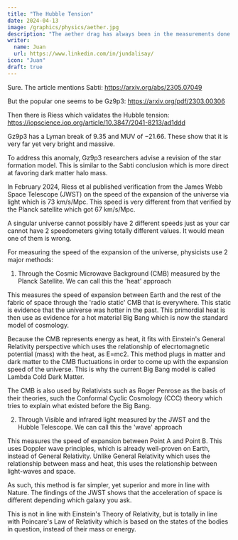 ```yaml
---
title: "The Hubble Tension"
date: 2024-04-13
image: /graphics/physics/aether.jpg
description: "The aether drag has always been in the measurements done by physicists on light"
writer:
  name: Juan
  url: https://www.linkedin.com/in/jundalisay/
icon: "Juan"
draft: true
---
```



Sure. The article mentions Sabti: https://arxiv.org/abs/2305.07049

But the popular one seems to be Gz9p3: https://arxiv.org/pdf/2303.00306

Then there is Riess which validates the Hubble tension: https://iopscience.iop.org/article/10.3847/2041-8213/ad1ddd

Gz9p3 has a Lyman break of 9.35 and MUV of −21.66. These show that it is very far yet very bright and massive. 

To address this anomaly, Gz9p3 researchers advise a revision of the star formation model. This is similar to the Sabti conclusion which is more direct at favoring dark matter halo mass.  

In February 2024, Riess et al published verification from the James Webb Space Telescope (JWST) on the speed of the expansion of the universe via light which is 73 km/s/Mpc. This speed is very different from that verified by the Planck satellite which got 67 km/s/Mpc. 

A singular universe cannot possibly have 2 different speeds just as your car cannot have 2 speedometers giving totally different values. It would mean one of them is wrong.  

For measuring the speed of the expansion of the universe, physicists use 2 major methods:

1. Through the Cosmic Microwave Background (CMB) measured by the Planck Satellite. We can call this the 'heat' approach

This measures the speed of expansion between Earth and the rest of the fabric of space through the 'radio static' CMB that is everywhere. This static is evidence that the universe was hotter in the past. This primordial heat is then use as evidence for a hot material Big Bang which is now the standard model of cosmology.   

Because the CMB represents energy as heat, it fits with Einstein's General Relativity perspective which uses the relationship of elecrtomagnetic potential (mass) with the heat, as E=mc2. This method plugs in matter and dark matter to the CMB fluctuations in order to come up with the expansion speed of the universe. This is why the current Big Bang model is called Lambda Cold Dark Matter. 

The CMB is also used by Relativists such as Roger Penrose as the basis of their theories, such the Conformal Cyclic Cosmology (CCC) theory which tries to explain what existed before the Big Bang.


2. Through Visible and infrared light measured by the JWST and the Hubble Telescope. We can call this the 'wave' approach

This measures the speed of expansion between Point A and Point B. This uses Doppler wave principles, which is already well-proven on Earth, instead of General Relativity. Unlike General Relativity which uses the relationship between mass and heat, this uses the relationship between light-waves and space. 

As such, this method is far simpler, yet superior and more in line with Nature. The findings of the JWST shows that the acceleration of space is different depending which galaxy you ask. 

This is not in line with Einstein's Theory of Relativity, but is totally in line with Poincare's Law of Relativity which is based on the states of the bodies in question, instead of their mass or energy.
